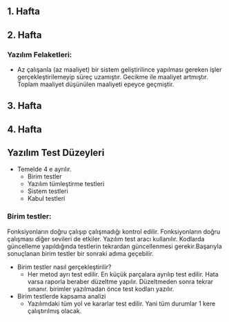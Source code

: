 #
## 1. Hafta

## 2. Hafta
### Yazılım Felaketleri:
* Az çalışanla (az maaliyet) bir sistem geliştirilince yapılması gereken işler gerçekleştirilemeyip süreç uzamıştır. Gecikme ile maaliyet artmıştır. Toplam maaliyet düşünülen maaliyeti epeyce geçmiştir.
## 3. Hafta
## 4. Hafta
## Yazılım Test Düzeyleri
* Temelde 4 e ayrılır.
  *  Birim testler
  *  Yazılım tümleştirme testleri
  *  Sistem testleri
  *  Kabul testleri

### Birim testler:
Fonksiyonların doğru çalışıp çalışmadığı kontrol edilir. Fonksiyonların doğru çalışması diğer sevileri de etkiler. Yazılım test aracı kullanılır. Kodlarda güncelleme yapıldığında testlerin tekrardan güncellenmesi gerekir.Başarıyla sonuçlanan birim testler bir sonraki adıma geçebilir.

* Birim testler nasıl gerçekleştirilir?
   * Her metod ayrı test edilir. En küçük parçalara ayrılıp test edilir. Hata varsa raporla beraber düzeltme yapılır. Düzeltmeden sonra tekrar sınanır. birimler yazılmadan önce test kodları yazılır.
* Birim testlerde kapsama analizi
  * Yazılımdaki tüm yol ve kararlar test edilir. Yani tüm durumlar 1 kere çalıştırılmış olacak.
